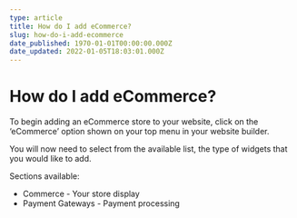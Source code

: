 ```yaml
---
type: article
title: How do I add eCommerce?
slug: how-do-i-add-ecommerce
date_published: 1970-01-01T00:00:00.000Z
date_updated: 2022-01-05T18:03:01.000Z
---
```


# How do I add eCommerce?

To begin adding an eCommerce store to your website, click on the ‘eCommerce’ option shown on your top menu in your website builder.

You will now need to select from the available list, the type of widgets that you would like to add.

Sections available:

- Commerce - Your store display
- Payment Gateways - Payment processing